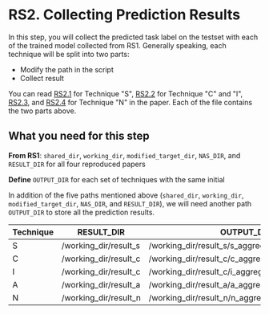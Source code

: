 # RS2. Collecting Prediction Results

In this step, you will collect the predicted task label on the testset with each of the trained model collected from RS1. Generally speaking, each technique will be split into two parts:
* Modify the path in the script
* Collect result

You can read [RS2.1](<RS2.1 Technique S.md>) for Technique "S", [RS2.2](<RS2.2 Technique C and I.md>) for Technique "C" and "I", [RS2.3](<RS2.3 Technique A.md>), and [RS2.4](<RS2.4 Technique N.md>) for Technique "N" in the paper. Each of the file contains the two parts above.

## What you need for this step

**From RS1**: `shared_dir`, `working_dir`, `modified_target_dir`, `NAS_DIR`, and `RESULT_DIR` for all four reproduced papers

**Define** `OUTPUT_DIR` for each set of techniques with the same initial

In addition of the five paths mentioned above (`shared_dir`, `working_dir`, `modified_target_dir`, `NAS_DIR`, and `RESULT_DIR`), we will need another path `OUTPUT_DIR` to store all the prediction results.

| Technique | RESULT_DIR            | OUTPUT_DIR                                        |
| --------- | --------------------- | ------------------------------------------------- |
| S         | /working_dir/result_s | /working_dir/result_s/s_aggregated_raw_prediction |
| C         | /working_dir/result_c | /working_dir/result_c/c_aggregated_raw_prediction |
| I         | /working_dir/result_c | /working_dir/result_c/i_aggregated_raw_prediction |
| A         | /working_dir/result_a | /working_dir/result_a/a_aggregated_raw_prediction |
| N         | /working_dir/result_n | /working_dir/result_n/n_aggregated_raw_prediction |
